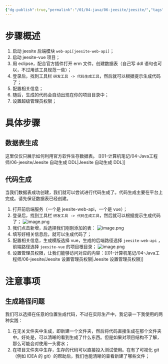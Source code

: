 ```yaml
---
{"dg-publish":true,"permalink":"/01/04-java/06-jeesite/jeesite/","tags":["blog","java","vue","springboot"]}
---
```


# 步骤概述
1. 启动 jeesite 后端模块 `web-api[jeesite-web-api]`；
2. 启动 jeesite-vue 项目；
3. 用 eclipse，配合官方插件打开 erm 文件，创建数据表（自己写 ddl 语句也可以，不过用该工具规范一些）；
4. 登录后，找到工具栏 `研发工具 -> 代码生成工具`，然后就可以根据提示生成代码了；
5. 配置相关信息；
6. 随后，生成的代码会自动出现在你的项目目录中；
7. 设置超级管理员权限；

# 具体步骤
## 数据表生成
这里仅仅只展示如何利用官方软件生存数据表。
[[01-计算机笔记/04-Java工程师/06-jeesite/Jeesite 自动生成 DDL\|Jeesite 自动生成 DDL]]
## 代码生成
当我们数据表成功创建，我们就可以尝试进行代码生成了。代码生成主要在平台上完成。请先保证数据表已经创建。
1. 打开前后端服务（一个是 jeesite-web-api，一个是 vue）；
2. 登录后，找到工具栏 `研发工具 -> 代码生成工具`，然后就可以根据提示生成代码了；
	![image.png](https://yelanyanyu-img-bed.oss-cn-hangzhou.aliyuncs.com/img/blog/2024/04/20240426194734.png)
3. 我们点击新增，后选择我们刚刚添加的表：
	![image.png](https://yelanyanyu-img-bed.oss-cn-hangzhou.aliyuncs.com/img/blog/2024/04/20240427160212.png)
4. 填写好相关信息后，就可以生成代码了；
5. 配置相关信息，生成模版选择 vue，生成的后端路径选择 `jeesite-web-api` ，前端路径选择 `jeesite-vue` 的项目根目录；
	![image.png](https://yelanyanyu-img-bed.oss-cn-hangzhou.aliyuncs.com/img/blog/2024/04/20240426195145.png)
6. 设置管理员权限，让我们能够访问对应的内容：[[01-计算机笔记/04-Java工程师/06-jeesite/Jeesite 设置管理员权限\|Jeesite 设置管理员权限]]
# 注意事项
## 生成路径问题
我们可以选择在任意的位置生成代码，不过在实际生产中，我记录一下我使用的两种实践：
1. 在无关文件夹中生成，即新建一个文件夹，然后将代码直接生成在那个文件夹中。好处是，可以清晰的看到生成了什么东西。但是如果对项目结构不了解，那么可能会对使用一头雾水；
2. 在项目文件夹中生存，生存的代码可以直接投入测试使用。在有了可视化 git （例如 IDEA 的 git）的帮助后，我们也能清晰的查看新建了哪些文件；

